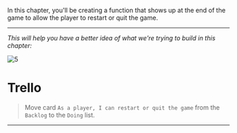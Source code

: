 ﻿
In this chapter, you'll be creating a function that shows up at the end of the game to allow the player to restart or quit the game.

---
*This will help you have a better idea of what we're trying to build in this chapter:*

![5](https://i.ibb.co/FzB4zNr/5.gif)

# Trello
> Move card  `As a player, I can restart or quit the game`  from the  `Backlog`  to the  `Doing`  list.

----------

